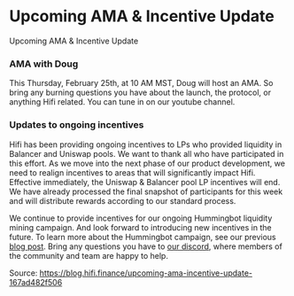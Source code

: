 
# Upcoming AMA & Incentive Update

Upcoming AMA & Incentive Update

### AMA with Doug

This Thursday, February 25th, at 10 AM MST, Doug will host an AMA. So bring any burning questions you have about the launch, the protocol, or anything Hifi related. You can tune in on our youtube channel.

### Updates to ongoing incentives

Hifi has been providing ongoing incentives to LPs who provided liquidity in Balancer and Uniswap pools. We want to thank all who have participated in this effort. As we move into the next phase of our product development, we need to realign incentives to areas that will significantly impact Hifi. Effective immediately, the Uniswap & Balancer pool LP incentives will end. We have already processed the final snapshot of participants for this week and will distribute rewards according to our standard process.

We continue to provide incentives for our ongoing Hummingbot liquidity mining campaign. And look forward to introducing new incentives in the future. To learn more about the Hummingbot campaign, see our previous [blog post](https://blog.mainframe.com/new-liquidity-mining-campaign-for-mainframe-mft-going-live-on-june-16-2020-7aa1d316e8f6). Bring any questions you have to [our discord](https://discord.gg/mhtSRz6), where members of the community and team are happy to help.


Source: https://blog.hifi.finance/upcoming-ama-incentive-update-167ad482f506
